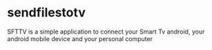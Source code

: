 # sendfilestotv
SFTTV is a simple application to connect your Smart Tv android, your android mobile device and your personal computer
